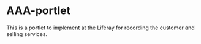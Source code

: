 # AAA-portlet
This is a portlet to implement at the Liferay for recording the customer and selling services.
